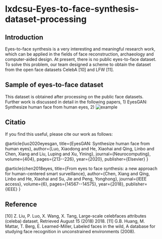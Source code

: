 # lxdcsu-Eyes-to-face-synthesis-dataset-processing
## Introduction
Eyes-to-face synthesis is a very interesting and meaningful research work, which can be applied in the fields of face reconstruction, archaeology and computer-aided design. At present, there is no public eyes-to-face dataset. To solve this problem, our team designed a scheme to obtain the dataset from the open face datasets CelebA [10] and LFW [11].
## Sample of eyes-to-face dataset
This dataset is obtained after processing on the public face datasets. Further work is discussed in detail in the following papers, 1) EyesGAN: Synthesize human face from human eyes, 2)
![example](https://github.com/lxdcsu/lxdcsu-Eyes-to-face-synthesis-dataset-processing/blob/main/eye2face.png)



## Citatio
If you find this useful, please cite our work as follows:

@article{luo2020eyesgan,
  title={EyesGAN: Synthesize human face from human eyes},
  author={Luo, Xiaodong and He, Xiaohai and Qing, Linbo and Chen, Xiang and Liu, Luping and Xu, Yining},
  journal={Neurocomputing},
  volume={404},
  pages={213--226},
  year={2020},
  publisher={Elsevier}
}

@article{chen2018eyes,
  title={From eyes to face synthesis: a new approach for human-centered smart surveillance},
  author={Chen, Xiang and Qing, Linbo and He, Xiaohai and Su, Jie and Peng, Yonghong},
  journal={IEEE access},
  volume={6},
  pages={14567--14575},
  year={2018},
  publisher={IEEE}
}
## Reference
[10] Z. Liu, P. Luo, X. Wang, X. Tang, Large-scale celebfaces attributes (celeba) dataset, Retrieved August 15 (2018) 2018.
[11] G.B. Huang, M. Mattar, T. Berg, E. Learned-Miller, Labeled faces in the wild, A database for studying face recognition in unconstrained environments (2008).
